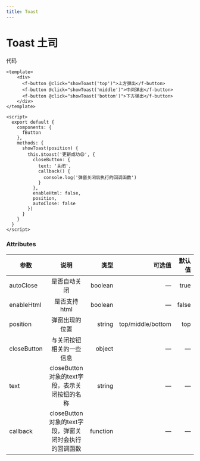 ```yaml
---
title: Toast
---
```

# Toast 土司


<ClientOnly>
  <toast-demo-1></toast-demo-1>
  <toast-demo-2></toast-demo-2>
</ClientOnly>

代码
```JS
<template>
    <div>
      <f-button @click="showToast('top')">上方弹出</f-button>
      <f-button @click="showToast('middle')">中间弹出</f-button>
      <f-button @click="showToast('bottom')">下方弹出</f-button>
    </div>
</template>

<script>
  export default {
    components: {
      fButton
    },
    methods: {
      showToast(position) {
        this.$toast('更新成功😄', {
          closeButton: {
            text: '关闭',
            callback() {
              console.log('弹窗关闭后执行的回调函数')
            }
          },
          enableHtml: false,
          position,
          autoClose: false
        })
      }
    }
  }
</script>

```

### Attributes
| 参数        | 说明           | 类型  |  可选值 |  默认值     |
| ------------- |:-------------:| -----:| -----:| -----:|
| autoClose     | 是否自动关闭| boolean | —  | true|
| enableHtml     | 是否支持html| boolean | —  | false|
| position     | 弹窗出现的位置| string | top/middle/bottom  | top|
| closeButton     | 与关闭按钮相关的一些信息| object | —  | —|
| text     | closeButton对象的text字段，表示关闭按钮的名称| string | —  |—|
| callback     | closeButton对象的text字段，弹窗关闭时会执行的回调函数| function | —  |—|
